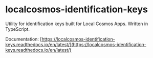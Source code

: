# localcosmos-identification-keys

Utility for identification keys built for Local Cosmos Apps. Written in TypeScript.

Documentation: [https://localcosmos-identification-keys.readthedocs.io/en/latest/](https://localcosmos-identification-keys.readthedocs.io/en/latest/)